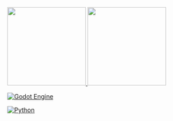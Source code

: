 

<div>
  <a href="https://github.com/S4muelCarlos">
  <img height="180em" src="https://github-readme-stats.vercel.app/api?username=S4muelCarlos&show_icons=true&theme=tokyonight&include_all_commits=true&count_private=true"/>
  <img height="180em" src="https://github-readme-stats.vercel.app/api/top-langs/?username=S4muelCarlos&layout=compact&langs_count=8&theme=tokyonight"/>
</div>
<div>
    <img src="https://img.shields.io/badge/Git-E34F26?style=for-the-badge&logo=git&logoColor=white" alt="">
</div>

![Godot Engine](https://img.shields.io/badge/Godot-000000?style=for-the-badge&logo=godot-engine&logoColor=white)

![Python](https://img.shields.io/badge/Python-3776AB?style=for-the-badge&logo=python&logoColor=white)
